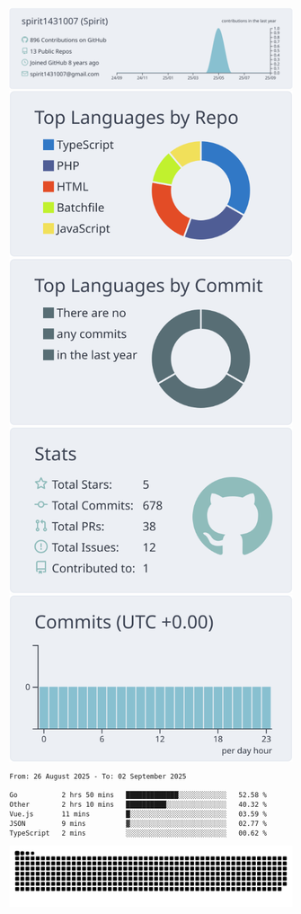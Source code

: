 [![](https://raw.githubusercontent.com/spirit1431007/spirit1431007/master/profile-summary-card-output/nord_bright/0-profile-details.svg)](https://git.io/spiritx)
[![](https://raw.githubusercontent.com/spirit1431007/spirit1431007/master/profile-summary-card-output/nord_bright/1-repos-per-language.svg)](https://git.io/spiritx) [![](https://raw.githubusercontent.com/spirit1431007/spirit1431007/master/profile-summary-card-output/nord_bright/2-most-commit-language.svg)](https://git.io/spiritx)
[![](https://raw.githubusercontent.com/spirit1431007/spirit1431007/master/profile-summary-card-output/nord_bright/3-stats.svg)](https://git.io/spiritx) [![](https://raw.githubusercontent.com/spirit1431007/spirit1431007/master/profile-summary-card-output/nord_bright/4-productive-time.svg)](https://git.io/spiritx)

<!--START_SECTION:waka-->

```txt
From: 26 August 2025 - To: 02 September 2025

Go           2 hrs 50 mins   █████████████░░░░░░░░░░░░   52.58 %
Other        2 hrs 10 mins   ██████████░░░░░░░░░░░░░░░   40.32 %
Vue.js       11 mins         █░░░░░░░░░░░░░░░░░░░░░░░░   03.59 %
JSON         9 mins          ▓░░░░░░░░░░░░░░░░░░░░░░░░   02.77 %
TypeScript   2 mins          ░░░░░░░░░░░░░░░░░░░░░░░░░   00.62 %
```

<!--END_SECTION:waka-->

![contribution](https://github.com/spirit1431007/spirit1431007/blob/output/github-contribution-grid-snake.svg)
